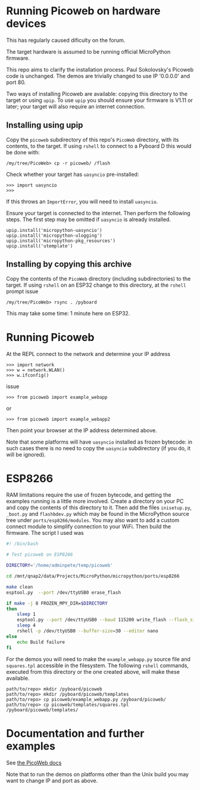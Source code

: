# Running Picoweb on hardware devices

This has regularly caused dificulty on the forum.

The target hardware is assumed to be running official MicroPython firmware.

This repo aims to clarify the installation process. Paul Sokolovsky's Picoweb
code is unchanged. The demos are trivially changed to use IP '0.0.0.0' and port
80.

Two ways of installing Picoweb are available: copying this directory to the
target or using `upip`. To use `upip` you should ensure your firmware is V1.11
or later; your target will also require an internet connection.

## Installing using upip

Copy the `picoweb` subdirectory of this repo's `PicoWeb` directory, with its
contents, to the target. If using `rshell` to connect to a Pyboard D this would
be done with:
```
/my/tree/PicoWeb> cp -r picoweb/ /flash
```
Check whether your target has `uasyncio` pre-installed:
```
>>> import uasyncio
>>>
```
If this throws an `ImportError`, you will need to install `uasyncio`.

Ensure your target is connected to the internet. Then perform the following
steps. The first step may be omitted if `uasyncio` is already installed.
```
upip.install('micropython-uasyncio')
upip.install('micropython-ulogging')
upip.install('micropython-pkg_resources')
upip.install('utemplate')
```

## Installing by copying this archive

Copy the contents of the `PicoWeb` directory (including subdirectories) to the
target. If using `rshell` on an ESP32 change to this directory, at the `rshell`
prompt issue
```
/my/tree/PicoWeb> rsync . /pyboard
```
This may take some time: 1 minute here on ESP32.

# Running Picoweb

At the REPL connect to the network and determine your IP address
```
>>> import network
>>> w = network.WLAN()
>>> w.ifconfig()
```

issue
```
>>> from picoweb import example_webapp
```

or
```
>>> from picoweb import example_webapp2
```

Then point your browser at the IP address determined above.

Note that some platforms will have `uasyncio` installed as frozen bytecode: in
such cases there is no need to copy the `uasyncio` subdirectory (if you do, it
will be ignored).

# ESP8266

RAM limitations require the use of frozen bytecode, and getting the examples
running is a little more involved. Create a directory on your PC and copy the
contents of this directory to it. Then add the files `inisetup.py`, `_boot.py`
and `flashbdev.py` which may be found in the MicroPython source tree under
`ports/esp8266/modules`. You may also want to add a custom connect module to
simplify connection to your WiFi. Then build the firmware. The script I used
was
```bash
#! /bin/bash

# Test picoweb on ESP8266

DIRECTORY='/home/adminpete/temp/picoweb'

cd /mnt/qnap2/data/Projects/MicroPython/micropython/ports/esp8266

make clean
esptool.py  --port /dev/ttyUSB0 erase_flash

if make -j 8 FROZEN_MPY_DIR=$DIRECTORY
then
    sleep 1
    esptool.py --port /dev/ttyUSB0 --baud 115200 write_flash --flash_size=detect -fm dio 0 build/firmware-combined.bin
    sleep 4
    rshell -p /dev/ttyUSB0 --buffer-size=30 --editor nano
else
    echo Build failure
fi
```
For the demos you will need to make the `example_webapp.py` source file and
`squares.tpl` accessible in the filesystem. The following `rshell` commands,
executed from this directory or the one created above, will make these
available.
```
path/to/repo> mkdir /pyboard/picoweb
path/to/repo> mkdir /pyboard/picoweb/templates
path/to/repo> cp picoweb/example_webapp.py /pyboard/picoweb/
path/to/repo> cp picoweb/templates/squares.tpl /pyboard/picoweb/templates/
```


# Documentation and further examples

See [the PicoWeb docs](https://github.com/pfalcon/picoweb)

Note that to run the demos on platforms other than the Unix build you may want
to change IP and port as above.
